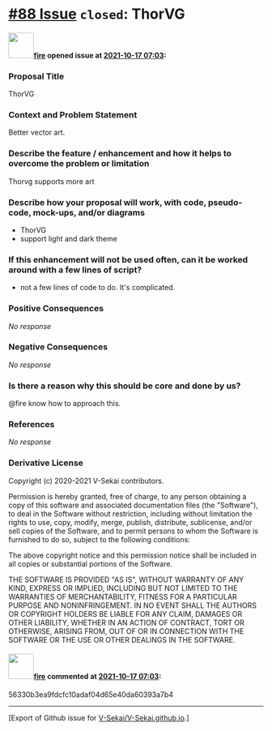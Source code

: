 # [\#88 Issue](https://github.com/V-Sekai/V-Sekai.github.io/issues/88) `closed`: ThorVG

#### <img src="https://avatars.githubusercontent.com/u/32321?u=c2e06a3d2b49a467aa907e54aa259516440267cc&v=4" width="50">[fire](https://github.com/fire) opened issue at [2021-10-17 07:03](https://github.com/V-Sekai/V-Sekai.github.io/issues/88):

### Proposal Title

ThorVG

### Context and Problem Statement

Better vector art.

### Describe the feature / enhancement and how it helps to overcome the problem or limitation

Thorvg supports more art

### Describe how your proposal will work, with code, pseudo-code, mock-ups, and/or diagrams

* ThorVG
* support light and dark theme

### If this enhancement will not be used often, can it be worked around with a few lines of script?

* not a few lines of code to do. It's complicated.

### Positive Consequences

_No response_

### Negative Consequences

_No response_

### Is there a reason why this should be core and done by us?

@fire know how to approach this.

### References

_No response_

### Derivative License

Copyright (c) 2020-2021 V-Sekai contributors.

Permission is hereby granted, free of charge, to any person obtaining a copy
of this software and associated documentation files (the "Software"), to deal
in the Software without restriction, including without limitation the rights
to use, copy, modify, merge, publish, distribute, sublicense, and/or sell
copies of the Software, and to permit persons to whom the Software is
furnished to do so, subject to the following conditions:

The above copyright notice and this permission notice shall be included in all
copies or substantial portions of the Software.

THE SOFTWARE IS PROVIDED "AS IS", WITHOUT WARRANTY OF ANY KIND, EXPRESS OR
IMPLIED, INCLUDING BUT NOT LIMITED TO THE WARRANTIES OF MERCHANTABILITY,
FITNESS FOR A PARTICULAR PURPOSE AND NONINFRINGEMENT. IN NO EVENT SHALL THE
AUTHORS OR COPYRIGHT HOLDERS BE LIABLE FOR ANY CLAIM, DAMAGES OR OTHER
LIABILITY, WHETHER IN AN ACTION OF CONTRACT, TORT OR OTHERWISE, ARISING FROM,
OUT OF OR IN CONNECTION WITH THE SOFTWARE OR THE USE OR OTHER DEALINGS IN THE
SOFTWARE.


#### <img src="https://avatars.githubusercontent.com/u/32321?u=c2e06a3d2b49a467aa907e54aa259516440267cc&v=4" width="50">[fire](https://github.com/fire) commented at [2021-10-17 07:03](https://github.com/V-Sekai/V-Sekai.github.io/issues/88#issuecomment-955912459):

56330b3ea9fdcfc10adaf04d65e40da60393a7b4


-------------------------------------------------------------------------------



[Export of Github issue for [V-Sekai/V-Sekai.github.io](https://github.com/V-Sekai/V-Sekai.github.io).]
